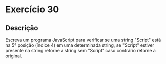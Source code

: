 # Exercício 30

## Descrição

Escreva um programa JavaScript para verificar se uma string "Script" está na 5ª posição (índice 4) em uma determinada string, se "Script" estiver presente na string retorne a string sem "Script" caso contrário retorne a original.
